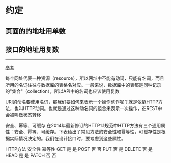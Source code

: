# 约定

## 页面的的地址用单数
## 接口的地址用复数

---
[参考](https://www.jianshu.com/p/68168eccadf2)

每个网址代表一种资源（resource），所以网址中不能有动词，只能有名词，而且所用的名词往往与数据库的表格名对应。一般来说，数据库中的表都是同种记录的"集合"（collection），所以API中的名词也应该使用复数

URI的命名要使用名词，那我们要如何来表示一个操作动作呢？就是依靠HTTP方法，也叫HTTP动词。也就是通过这种动名词的组合来表示一次操作，在REST中会被叫做状态转移

安全、幂等、可缓存
在2014年最新修订的HTTP1.1规范中HTTP方法有三个通用属性：安全、幂等、可缓存。下表给出了常见方法的安全性和幂等性，可缓存性是根据实际情况决定的。我们在设计接口时，要考虑到这些属性。

HTTP方法	安全性	幂等性
GET	是	是
POST	否	否
PUT	否	是
DELETE	否	是
HEAD	是	是
PATCH	否	否
